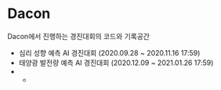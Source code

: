 # Dacon
Dacon에서 진행하는 경진대회의 코드와 기록공간

* 심리 성향 예측 AI 경진대회 (2020.09.28 ~ 2020.11.16 17:59)
* 태양광 발전량 예측 AI 경진대회 (2020.12.09 ~ 2021.01.26 17:59)
* * 
